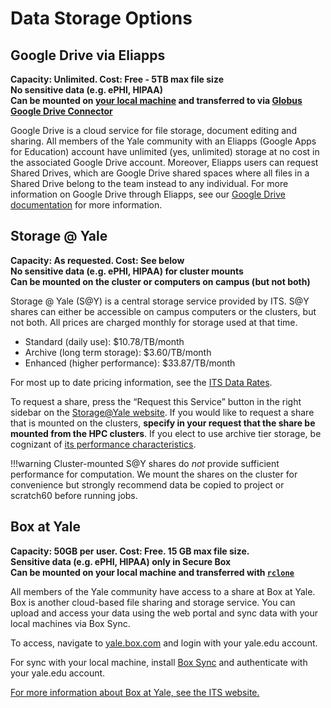 # Data Storage Options

## Google Drive via Eliapps

**Capacity: Unlimited. Cost: Free - 5TB max file size  
No sensitive data (e.g. ePHI, HIPAA)  
Can be mounted on [your local machine](https://www.google.com/drive/download/) and transferred to via [Globus Google Drive Connector](/data/google-drive)**

Google Drive is a cloud service for file storage, document editing and sharing. All members of the Yale community with an Eliapps (Google Apps for Education) account have unlimited (yes, unlimited) storage at no cost in the associated Google Drive account. Moreover, Eliapps users can request Shared Drives, which are Google Drive shared spaces where all files in a Shared Drive belong to the team instead to any individual. For more information on Google Drive through Eliapps, see our [Google Drive documentation](/data/google-drive) for more information.

## Storage @ Yale

**Capacity: As requested. Cost: See below  
No sensitive data (e.g. ePHI, HIPAA) for cluster mounts  
Can be mounted on the cluster or computers on campus (but not both)**

Storage @ Yale (S@Y) is a central storage service provided by ITS. S@Y shares can either be accessible on campus computers or the clusters, but not both. All prices are charged monthly for storage used at that time.

* Standard (daily use): $10.78/TB/month
* Archive (long term storage): $3.60/TB/month
* Enhanced (higher performance): $33.87/TB/month

For most up to date pricing information, see the [ITS Data Rates](https://yale.service-now.com/it?id=rates_charges&service_group=fc22e7c9dbbf7a802de17ecfbf961971&service_offering=f4688dcd6fbb31007ee2abcf9f3ee400).

To request a share, press the “Request this Service” button in the right sidebar on the [Storage@Yale website](https://yale.service-now.com/it?id=service_offering&sys_id=f4688dcd6fbb31007ee2abcf9f3ee400). If you would like to request a share that is mounted on the clusters, **specify in your request that the share be mounted from the HPC clusters**. If you elect to use archive tier storage, be cognizant of [its performance characteristics](/data/archive).

!!!warning
    Cluster-mounted S@Y shares do *not* provide sufficient performance for computation. We mount the shares on the cluster for convenience but strongly recommend data be copied to project or scratch60 before running jobs.

## Box at Yale

**Capacity: 50GB per user. Cost: Free. 15 GB max file size.  
Sensitive data (e.g. ePHI, HIPAA) only in Secure Box  
Can be mounted on your local machine and transferred with [`rclone`](https://rclone.org/)**

All members of the Yale community have access to a share at Box at Yale. Box is another cloud-based file sharing and storage service. You can upload and access your data using the web portal and sync data with your local machines via Box Sync.

To access, navigate to [yale.box.com](http://yale.box.com) and login with your yale.edu account.

For sync with your local machine, install [Box Sync](https://sites.box.com/sync4/) and authenticate with your yale.edu account.

[For more information about Box at Yale, see the ITS website.](https://yale.service-now.com/it?id=service_offering&sys_id=ff584dcd6fbb31007ee2abcf9f3ee4ee)
